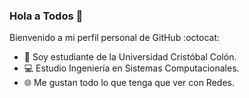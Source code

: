### Hola a Todos 👋

Bienvenido a mi perfil personal de GitHub :octocat:

* :office: Soy estudiante de la Universidad Cristóbal Colón.
* :computer: Estudio Ingeniería en Sistemas Computacionales.
* :globe_with_meridians: Me gustan todo lo que tenga que ver con Redes.
